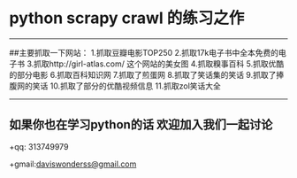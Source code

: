 # python scrapy crawl 的练习之作

---
##主要抓取一下网站：
    1.抓取豆瓣电影TOP250
    2.抓取17k电子书中全本免费的电子书
    3.抓取http://girl-atlas.com/ 这个网站的美女图
    4.抓取糗事百科
    5.抓取优酷的部分电影
	6.抓取百科知识网
	7.抓取了煎蛋网
	8.抓取了笑话集的笑话
	9.抓取了捧腹网的笑话
	10.抓取了部分的优酷视频信息
	11.抓取zol笑话大全

---------

##  如果你也在学习python的话 欢迎加入我们一起讨论

+qq: 313749979

+gmail:daviswonderss@gmail.com

